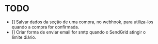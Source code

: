 # TODO

- [] Salvar dados da seção de uma compra, no webhook, para utiliza-los quando a compra for confirmada.
- [] Criar forma de enviar email for smtp quando o SendGrid atingir o limite diário.